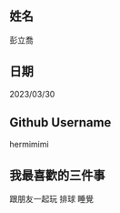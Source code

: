姓名
----
彭立喬

日期
----
2023/03/30

Github Username
---------------
hermimimi

我最喜歡的三件事
---------------
跟朋友一起玩 排球 睡覺